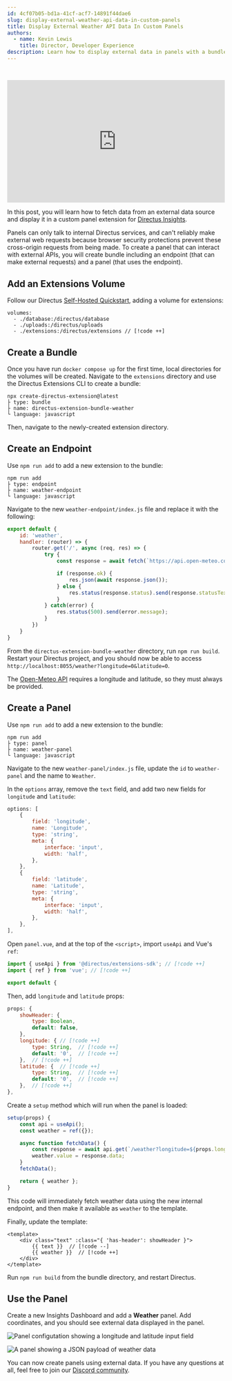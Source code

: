 ```yaml
---
id: 4cf07b05-bd1a-41cf-acf7-14891f44dae6
slug: display-external-weather-api-data-in-custom-panels
title: Display External Weather API Data In Custom Panels
authors:
  - name: Kevin Lewis
    title: Director, Developer Experience
description: Learn how to display external data in panels with a bundle and endpoint.
---
```

<iframe style="width:100%; aspect-ratio:16/9; margin-top: 2em;" src="https://www.youtube.com/embed/7vBcWUxC6PM" title="YouTube video player" frameborder="0" allow="accelerometer; autoplay; clipboard-write; encrypted-media; gyroscope; picture-in-picture; web-share" allowfullscreen></iframe>

In this post, you will learn how to fetch data from an external data source and display it in a custom panel extension for [Directus Insights](https://directus.io/toolkit/guides/insights).

Panels can only talk to internal Directus services, and can't reliably make external web requests because browser security protections prevent these cross-origin requests from being made. To create a panel that can interact with external APIs, you will create bundle including an endpoint (that can make external requests) and a panel (that uses the endpoint).

## Add an Extensions Volume

Follow our Directus [Self-Hosted Quickstart](/getting-started/quickstart), adding a volume for extensions:

```
volumes:
  - ./database:/directus/database
  - ./uploads:/directus/uploads
  - ./extensions:/directus/extensions // [!code ++]
```

## Create a Bundle

Once you have run `docker compose up` for the first time, local directories for the volumes will be created. Navigate to the `extensions` directory and use the Directus Extensions CLI to create a bundle:

```
npx create-directus-extension@latest
├ type: bundle
├ name: directus-extension-bundle-weather
└ language: javascript
```

Then, navigate to the newly-created extension directory.

## Create an Endpoint

Use `npm run add` to add a new extension to the bundle:

```
npm run add
├ type: endpoint
├ name: weather-endpoint
└ language: javascript
```

Navigate to the new `weather-endpoint/index.js` file and replace it with the following:

```js
export default {
    id: 'weather',
    handler: (router) => {
        router.get('/', async (req, res) => {
            try {
                const response = await fetch(`https://api.open-meteo.com/v1/forecast?current_weather=true&${req._parsedUrl.query}`);

                if (response.ok) {
                    res.json(await response.json());
                } else {
                    res.status(response.status).send(response.statusText);
                }
            } catch(error) {
                res.status(500).send(error.message);
            }
        })
    }
}
```

From the `directus-extension-bundle-weather` directory, run `npm run build`. Restart your Directus project, and you should now be able to access `http://localhost:8055/weather?longitude=0&latitude=0`.

The [Open-Meteo API](https://open-meteo.com/) requires a longitude and latitude, so they must always be provided.

## Create a Panel

Use `npm run add` to add a new extension to the bundle:

```
npm run add
├ type: panel
├ name: weather-panel
└ language: javascript
```

Navigate to the new `weather-panel/index.js` file, update the `id` to `weather-panel` and the name to `Weather`.

In the `options` array, remove the `text` field, and add two new fields for `longitude` and `latitude`:

```js
options: [
	{
		field: 'longitude',
		name: 'Longitude',
		type: 'string',
		meta: {
			interface: 'input',
			width: 'half',
		},
	},
	{
		field: 'latitude',
		name: 'Latitude',
		type: 'string',
		meta: {
			interface: 'input',
			width: 'half',
		},
	},
],
```

Open `panel.vue`, and at the top of the `<script>`, import `useApi` and Vue's `ref`:

```js
import { useApi } from '@directus/extensions-sdk'; // [!code ++]
import { ref } from 'vue'; // [!code ++]

export default {
```

Then, add `longitude` and `latitude` props:

```js
props: {
	showHeader: {
		type: Boolean,
		default: false,
	},
	longitude: { // [!code ++]
		type: String,  // [!code ++]
		default: '0',  // [!code ++]
	},  // [!code ++]
	latitude: {  // [!code ++]
		type: String,  // [!code ++]
		default: '0',  // [!code ++]
	},  // [!code ++]
},
```

Create a `setup` method which will run when the panel is loaded:

```js
setup(props) {
	const api = useApi();
	const weather = ref({});

	async function fetchData() {
		const response = await api.get(`/weather?longitude=${props.longitude}&latitude=${props.latitude}`);
		weather.value = response.data;
	}
	fetchData();

	return { weather };
}
```

This code will immediately fetch weather data using the new internal endpoint, and then make it available as `weather` to the template.

Finally, update the template:

```vue
<template>
	<div class="text" :class="{ 'has-header': showHeader }">
        {{ text }}  // [!code --]
		{{ weather }}  // [!code ++]
	</div>
</template>
```

Run `npm run build` from the bundle directory, and restart Directus.

## Use the Panel

Create a new Insights Dashboard and add a **Weather** panel. Add coordinates, and you should see external data displayed in the panel.

![Panel configutation showing a longitude and latitude input field](/img/db49529d-70e3-4fed-aacb-8ea321b8cb6b.webp)

![A panel showing a JSON payload of weather data](/img/83e31e33-7ceb-44d9-8da9-74b03fa66d86.webp)

You can now create panels using external data. If you have any questions at all, feel free to join our [Discord community](https://directus.chat).
